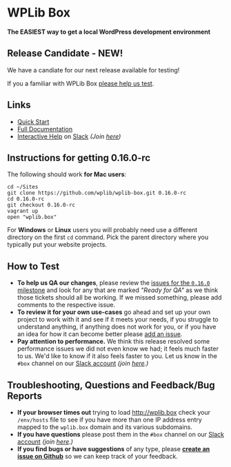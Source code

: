 # WPLib Box

**The EASIEST way to get a local WordPress development environment**

## Release Candidate - NEW! 

We have a candiate for our next release available for testing! 

If you a familiar with WPLib Box [please help us test](#instructions-for-getting-0160-rc). 


## Links
 - [Quick Start](http://wplib.github.io/wplib-box/#quickstart)
 - [Full Documentation](http://wplib.github.io/wplib-box/)
 - [Interactive Help](https://wplib.slack.com) on [Slack](https://slackhq.com) <em>(Join [here](https://slackpass.io/wplib))</em>

## Instructions for getting 0.16.0-rc 

The following should work **for Mac users**: 

```
cd ~/Sites
git clone https://github.com/wplib/wplib-box.git 0.16.0-rc
cd 0.16.0-rc
git checkout 0.16.0-rc
vagrant up
open "wplib.box"
```
For **Windows** or **Linux** users you will probably need use a different directory on the first `cd` command. Pick the parent directory where you typically put your website projects.

## How to Test
- **To help us QA our changes**, please review the [issues for the `0.16.0` milestone](https://github.com/wplib/wplib-box/milestone/24) and look for any that are marked _"Ready for QA"_ as we think those tickets should all be working.  If we missed something, please add comments to the respective issue.
- **To review it for your own use-cases** go ahead and set up your own project to work with it and see if it meets your needs, if you struggle to understand anything, if anything does not work for you, or if you have an idea for how it can become better please [add an issue](https://github.com/wplib/wplib-box/issues/new).
- **Pay attention to performance.**  We think this release resolved some performance issues  we did not even know we had; it feels much faster to us.  We'd like to know if it also feels faster to you. Let us know in the `#box` channel on our [Slack account](wplib.slack.com) <em>(join [here](https://slackpass.io/wplib).)</em>


## Troubleshooting, Questions and Feedback/Bug Reports
- **If your browser times out** trying to load http://wplib.box check your `/env/hosts` file to see if you have more than one IP address entry mapped to the `wplib.box` domain and its various subdomains.
- **If you have questions** please post them in the `#box` channel on our [Slack account](https://wplib.slack.com) <em>(join [here](https://slackpass.io/wplib).)</em>
- **If you find bugs or have suggestions** of any type, please [**create an issue on Github**](https://github.com/wplib/wplib-box/issues/new) so we can keep track of your feedback.
